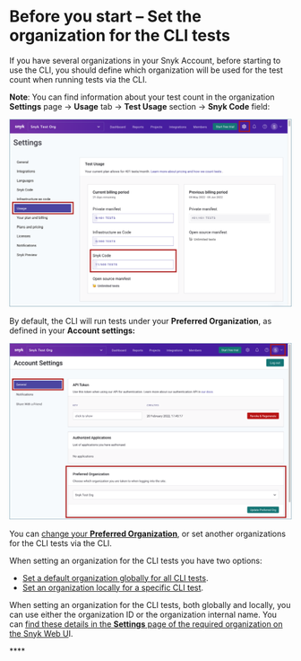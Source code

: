 # Before you start – Set the organization for the CLI tests

If you have several organizations in your Snyk Account, before starting to use the CLI, you should define which organization will be used for the test count when running tests via the CLI.

**Note**: You can find information about your test count in the organization **Settings** page -> **Usage** tab -> **Test Usage** section -> **Snyk Code** field:

![](<../../../../.gitbook/assets/snyk Code - CLI - Test Count.png>)

By default, the CLI will run tests under your **Preferred Organization**, as defined in your **Account settings:**

![](<../../../../.gitbook/assets/snyk Code - CLI - Organization - Preferred Org.png>)

You can [change your **Preferred Organization**](https://docs.snyk.io/features/user-and-group-management/managing-groups-and-organizations/manage-snyk-organizations#setting-your-preferred-organization), or set another organizations for the CLI tests via the CLI.

When setting an organization for the CLI tests you have two options:

* [Set a default organization globally for all CLI tests](setting-the-default-organization-for-all-cli-tests.md).
* [Set an organization locally for a specific CLI test](setting-an-organization-for-a-specific-cli-test.md).

When setting an organization for the CLI tests, both globally and locally, you can use either the organization ID or the organization internal name. You can [find these details in the **Settings** page of the required organization on the Snyk Web U](finding-the-snyk-id-and-internal-name-of-an-organization.md)I. &#x20;

&#x20;****&#x20;
